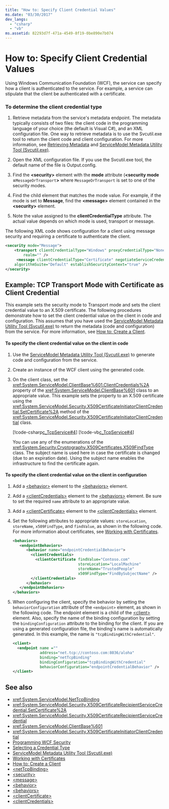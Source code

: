 ```yaml
---
title: "How to: Specify Client Credential Values"
ms.date: "03/30/2017"
dev_langs:
  - "csharp"
  - "vb"
ms.assetid: 82293d7f-471a-4549-8f19-0be890e7b074
---
```

# How to: Specify Client Credential Values

Using Windows Communication Foundation (WCF), the service can specify how a client is authenticated to the service. For example, a service can stipulate that the client be authenticated with a certificate.

### To determine the client credential type

1. Retrieve metadata from the service's metadata endpoint. The metadata typically consists of two files: the client code in the programming language of your choice (the default is Visual C#), and an XML configuration file. One way to retrieve metadata is to use the Svcutil.exe tool to return the client code and client configuration. For more information, see [Retrieving Metadata](../../../docs/framework/wcf/feature-details/retrieving-metadata.md) and [ServiceModel Metadata Utility Tool (Svcutil.exe)](../../../docs/framework/wcf/servicemodel-metadata-utility-tool-svcutil-exe.md).

2. Open the XML configuration file. If you use the Svcutil.exe tool, the default name of the file is Output.config.

3. Find the **\<security>** element with the **mode** attribute (**\<security mode =**`MessageOrTransport`**>** where `MessageOrTransport` is set to one of the security modes.

4. Find the child element that matches the mode value. For example, if the mode is set to **Message**, find the **\<message>** element contained in the **\<security>** element.

5. Note the value assigned to the **clientCredentialType** attribute. The actual value depends on which mode is used, transport or message.

The following XML code shows configuration for a client using message security and requiring a certificate to authenticate the client.

```xml
<security mode="Message">
    <transport clientCredentialType="Windows" proxyCredentialType="None"
        realm="" />
     <message clientCredentialType="Certificate" negotiateServiceCredential="true"
    algorithmSuite="Default" establishSecurityContext="true" />
</security>
```

## Example: TCP Transport Mode with Certificate as Client Credential

This example sets the security mode to Transport mode and sets the client credential value to an X.509 certificate. The following procedures demonstrate how to set the client credential value on the client in code and configuration. This assumes that you have used the [ServiceModel Metadata Utility Tool (Svcutil.exe)](../../../docs/framework/wcf/servicemodel-metadata-utility-tool-svcutil-exe.md) to return the metadata (code and configuration) from the service. For more information, see [How to: Create a Client](../../../docs/framework/wcf/how-to-create-a-wcf-client.md).

#### To specify the client credential value on the client in code

1. Use the [ServiceModel Metadata Utility Tool (Svcutil.exe)](../../../docs/framework/wcf/servicemodel-metadata-utility-tool-svcutil-exe.md) to generate code and configuration from the service.

2. Create an instance of the WCF client using the generated code.

3. On the client class, set the <xref:System.ServiceModel.ClientBase%601.ClientCredentials%2A> property of the <xref:System.ServiceModel.ClientBase%601> class to an appropriate value. This example sets the property to an X.509 certificate using the <xref:System.ServiceModel.Security.X509CertificateInitiatorClientCredential.SetCertificate%2A> method of the <xref:System.ServiceModel.Security.X509CertificateInitiatorClientCredential> class.

     [!code-csharp[c_TcpService#4](../../../samples/snippets/csharp/VS_Snippets_CFX/c_tcpservice/cs/source.cs#4)]
     [!code-vb[c_TcpService#4](../../../samples/snippets/visualbasic/VS_Snippets_CFX/c_tcpservice/vb/source.vb#4)]

     You can use any of the enumerations of the <xref:System.Security.Cryptography.X509Certificates.X509FindType> class. The subject name is used here in case the certificate is changed (due to an expiration date). Using the subject name enables the infrastructure to find the certificate again.

#### To specify the client credential value on the client in configuration

1. Add a [\<behavior>](../../../docs/framework/configure-apps/file-schema/wcf/behavior-of-endpointbehaviors.md) element to the [\<behaviors>](../../../docs/framework/configure-apps/file-schema/wcf/behaviors.md) element.

2. Add a [\<clientCredentials>](../../../docs/framework/configure-apps/file-schema/wcf/clientcredentials.md) element to the [\<behaviors>](../../../docs/framework/configure-apps/file-schema/wcf/behaviors.md) element. Be sure to set the required `name` attribute to an appropriate value.

3. Add a [\<clientCertificate>](../../../docs/framework/configure-apps/file-schema/wcf/clientcertificate-of-servicecredentials.md) element to the [\<clientCredentials>](../../../docs/framework/configure-apps/file-schema/wcf/clientcredentials.md) element.

4. Set the following attributes to appropriate values: `storeLocation`, `storeName`, `x509FindType`, and `findValue`, as shown in the following code. For more information about certificates, see [Working with Certificates](../../../docs/framework/wcf/feature-details/working-with-certificates.md).

    ```xml
    <behaviors>
       <endpointBehaviors>
          <behavior name="endpointCredentialBehavior">
            <clientCredentials>
              <clientCertificate findValue="Contoso.com"
                                 storeLocation="LocalMachine"
                                 storeName="TrustedPeople"
                                 x509FindType="FindBySubjectName" />
            </clientCredentials>
          </behavior>
       </endpointBehaviors>
    </behaviors>
    ```

5. When configuring the client, specify the behavior by setting the `behaviorConfiguration` attribute of the `<endpoint>` element, as shown in the following code. The endpoint element is a child of the [\<client>](../../../docs/framework/configure-apps/file-schema/wcf/client.md) element. Also, specify the name of the binding configuration by setting the `bindingConfiguration` attribute to the binding for the client. If you are using a generated configuration file, the binding's name is automatically generated. In this example, the name is `"tcpBindingWithCredential"`.

    ```xml
    <client>
      <endpoint name =""
                address="net.tcp://contoso.com:8036/aloha"
                binding="netTcpBinding"
                bindingConfiguration="tcpBindingWithCredential"
                behaviorConfiguration="endpointCredentialBehavior" />
    </client>
    ```

## See also

- <xref:System.ServiceModel.NetTcpBinding>
- <xref:System.ServiceModel.Security.X509CertificateRecipientServiceCredential.SetCertificate%2A>
- <xref:System.ServiceModel.Security.X509CertificateRecipientServiceCredential>
- <xref:System.ServiceModel.ClientBase%601>
- <xref:System.ServiceModel.Security.X509CertificateInitiatorClientCredential>
- [Programming WCF Security](../../../docs/framework/wcf/feature-details/programming-wcf-security.md)
- [Selecting a Credential Type](../../../docs/framework/wcf/feature-details/selecting-a-credential-type.md)
- [ServiceModel Metadata Utility Tool (Svcutil.exe)](../../../docs/framework/wcf/servicemodel-metadata-utility-tool-svcutil-exe.md)
- [Working with Certificates](../../../docs/framework/wcf/feature-details/working-with-certificates.md)
- [How to: Create a Client](../../../docs/framework/wcf/how-to-create-a-wcf-client.md)
- [\<netTcpBinding>](../../../docs/framework/configure-apps/file-schema/wcf/nettcpbinding.md)
- [\<security>](../../../docs/framework/configure-apps/file-schema/wcf/security-of-nettcpbinding.md)
- [\<message>](../../../docs/framework/configure-apps/file-schema/wcf/message-element-of-nettcpbinding.md)
- [\<behavior>](../../../docs/framework/configure-apps/file-schema/wcf/behavior-of-endpointbehaviors.md)
- [\<behaviors>](../../../docs/framework/configure-apps/file-schema/wcf/behaviors.md)
- [\<clientCertificate>](../../../docs/framework/configure-apps/file-schema/wcf/clientcertificate-of-servicecredentials.md)
- [\<clientCredentials>](../../../docs/framework/configure-apps/file-schema/wcf/clientcredentials.md)
